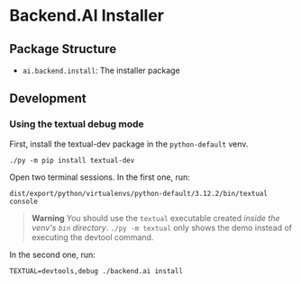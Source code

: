 Backend.AI Installer
====================

Package Structure
-----------------

* `ai.backend.install`: The installer package

Development
-----------

### Using the textual debug mode

First, install the textual-dev package in the `python-default` venv.
```shell
./py -m pip install textual-dev
```

Open two terminal sessions.
In the first one, run:
```shell
dist/export/python/virtualenvs/python-default/3.12.2/bin/textual console
```

> **Warning**
> You should use the `textual` executable created *inside the venv's `bin` directory*.
> `./py -m textual` only shows the demo instead of executing the devtool command.

In the second one, run:
```shell
TEXTUAL=devtools,debug ./backend.ai install
```
